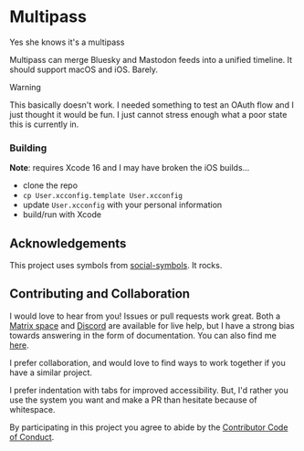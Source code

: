 # Multipass
Yes she knows it's a multipass

Multipass can merge Bluesky and Mastodon feeds into a unified timeline. It should support macOS and iOS. Barely.

> [!WARNING]
> This basically doesn't work. I needed something to test an OAuth flow and I just thought it would be fun. I just cannot stress enough what a poor state this is currently in.

### Building

**Note**: requires Xcode 16 and I may have broken the iOS builds...

- clone the repo
- `cp User.xcconfig.template User.xcconfig`
- update `User.xcconfig` with your personal information
- build/run with Xcode

## Acknowledgements 

This project uses symbols from [social-symbols](https://github.com/jeremieb/social-symbols). It rocks.

## Contributing and Collaboration

I would love to hear from you! Issues or pull requests work great. Both a [Matrix space][matrix] and [Discord][discord] are available for live help, but I have a strong bias towards answering in the form of documentation. You can also find me [here](https://www.massicotte.org/about).

I prefer collaboration, and would love to find ways to work together if you have a similar project.

I prefer indentation with tabs for improved accessibility. But, I'd rather you use the system you want and make a PR than hesitate because of whitespace.

By participating in this project you agree to abide by the [Contributor Code of Conduct](CODE_OF_CONDUCT.md).

[matrix]: https://matrix.to/#/%23chimehq%3Amatrix.org
[matrix badge]: https://img.shields.io/matrix/chimehq%3Amatrix.org?label=Matrix
[discord]: https://discord.gg/esFpX6sErJ
